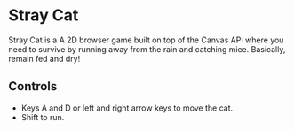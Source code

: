 # Stray Cat

Stray Cat is a A 2D browser game built on top of the Canvas API where you need to survive by running away from the rain and catching mice. Basically, remain fed and dry!

## Controls
- Keys A and D or left and right arrow keys to move the cat.
- Shift to run.


